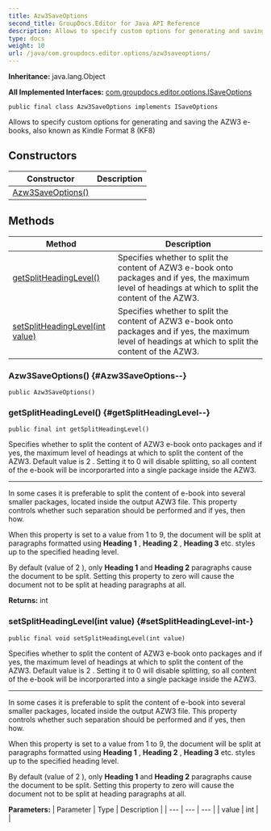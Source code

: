 ```yaml
---
title: Azw3SaveOptions
second_title: GroupDocs.Editor for Java API Reference
description: Allows to specify custom options for generating and saving the AZW3 e-books also known as Kindle Format 8 KF8
type: docs
weight: 10
url: /java/com.groupdocs.editor.options/azw3saveoptions/
---
```

**Inheritance:**
java.lang.Object

**All Implemented Interfaces:**
[com.groupdocs.editor.options.ISaveOptions](../../com.groupdocs.editor.options/isaveoptions)
```
public final class Azw3SaveOptions implements ISaveOptions
```

Allows to specify custom options for generating and saving the AZW3 e-books, also known as Kindle Format 8 (KF8)
## Constructors

| Constructor | Description |
| --- | --- |
| [Azw3SaveOptions()](#Azw3SaveOptions--) |  |
## Methods

| Method | Description |
| --- | --- |
| [getSplitHeadingLevel()](#getSplitHeadingLevel--) | Specifies whether to split the content of AZW3 e-book onto packages and if yes, the maximum level of headings at which to split the content of the AZW3. |
| [setSplitHeadingLevel(int value)](#setSplitHeadingLevel-int-) | Specifies whether to split the content of AZW3 e-book onto packages and if yes, the maximum level of headings at which to split the content of the AZW3. |
### Azw3SaveOptions() {#Azw3SaveOptions--}
```
public Azw3SaveOptions()
```


### getSplitHeadingLevel() {#getSplitHeadingLevel--}
```
public final int getSplitHeadingLevel()
```


Specifies whether to split the content of AZW3 e-book onto packages and if yes, the maximum level of headings at which to split the content of the AZW3. Default value is  2 . Setting it to  0  will disable splitting, so all content of the e-book will be incorporarted into a single package inside the AZW3.

--------------------

In some cases it is preferable to split the content of e-book into several smaller packages, located inside the output AZW3 file. This property controls whether such separation should be performed and if yes, then how.

When this property is set to a value from 1 to 9, the document will be split at paragraphs formatted using  **Heading 1** ,  **Heading 2**  ,  **Heading 3**  etc. styles up to the specified heading level.

By default (value of  2 ), only  **Heading 1**  and  **Heading 2**  paragraphs cause the document to be split. Setting this property to zero will cause the document not to be split at heading paragraphs at all.

**Returns:**
int
### setSplitHeadingLevel(int value) {#setSplitHeadingLevel-int-}
```
public final void setSplitHeadingLevel(int value)
```


Specifies whether to split the content of AZW3 e-book onto packages and if yes, the maximum level of headings at which to split the content of the AZW3. Default value is  2 . Setting it to  0  will disable splitting, so all content of the e-book will be incorporarted into a single package inside the AZW3.

--------------------

In some cases it is preferable to split the content of e-book into several smaller packages, located inside the output AZW3 file. This property controls whether such separation should be performed and if yes, then how.

When this property is set to a value from 1 to 9, the document will be split at paragraphs formatted using  **Heading 1** ,  **Heading 2**  ,  **Heading 3**  etc. styles up to the specified heading level.

By default (value of  2 ), only  **Heading 1**  and  **Heading 2**  paragraphs cause the document to be split. Setting this property to zero will cause the document not to be split at heading paragraphs at all.

**Parameters:**
| Parameter | Type | Description |
| --- | --- | --- |
| value | int |  |

